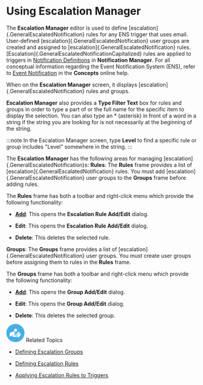 # Using Escalation Manager

The **Escalation Manager** editor is used to define
[escalation]{.GeneralEscalatedNotification} rules for any ENS trigger that uses email. User-defined
[escalation]{.GeneralEscalatedNotification} user groups are created and assigned to [escalation]{.GeneralEscalatedNotification} rules.
[Escalation]{.GeneralEscalatedNotificationCapitalized} rules are applied to triggers in [Notification
Definitions](Notification-Definitions.md) in **Notification
Manager**. For all conceptual information regarding the Event
Notification System (ENS), refer to [Event Notification](../../../notifications/Event-Notification.md) in
the **Concepts** online help.

When on the **Escalation Manager** screen, it displays
[escalation]{.GeneralEscalatedNotification} rules and groups.

**Escalation Manager** also provides a **Type Filter Text** box for
rules and groups in order to type a part of or the full name for the
specific item to display the selection. You can also type an \*
(asterisk) in front of a word in a string if the string you are looking
for is not necessarily at the beginning of the string.

:::note
In the Escalation Manager screen, type **Level** to find a specific rule or group includes "Level" somewhere in the string.
:::

The **Escalation Manager** has the following areas for managing
[escalation]{.GeneralEscalatedNotification}s:
**Rules**: The **Rules** frame provides a list of
[escalation]{.GeneralEscalatedNotification} rules.
You must add [escalation]{.GeneralEscalatedNotification} user groups to the **Groups** frame before adding rules.

The **Rules** frame has both a toolbar and right-click menu which
provide the following functionality:

- **[Add](Defining-Escalation-Rules.md)**: This opens the
    **Escalation Rule Add/Edit** dialog.

- **Edit**: This opens the **Escalation Rule Add/Edit** dialog.

- **Delete**: This deletes the selected rule.

**Groups**: The **Groups** frame provides a list of
[escalation]{.GeneralEscalatedNotification} user groups.
You must create user groups before assigning them to rules in the
**Rules** frame.

The **Groups** frame has both a toolbar and right-click menu which
provide the following functionality:

- **[Add](Defining-Escalation-Groups.md)**: This opens the
    **Group Add/Edit** dialog.

- **Edit**: This opens the **Group Add/Edit** dialog.

- **Delete**: This deletes the selected group.

![White "person reading" icon on blue circular background](../../../Resources/Images/moreinfo-icon(48x48).png "More Info icon")
Related Topics

- [Defining Escalation Groups](Defining-Escalation-Groups.md)

- [Defining Escalation Rules](Defining-Escalation-Rules.md)

- [Applying Escalation Rules to     Triggers](Applying-Escalation-Rules-to-Triggers.md)
